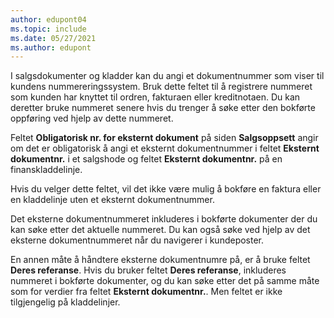 ```yaml
---
author: edupont04
ms.topic: include
ms.date: 05/27/2021
ms.author: edupont
---
```


I salgsdokumenter og kladder kan du angi et dokumentnummer som viser til kundens nummereringssystem. <!--You can enter a maximum of ten characters, both numbers and letters.--> Bruk dette feltet til å registrere nummeret som kunden har knyttet til ordren, fakturaen eller kreditnotaen. Du kan deretter bruke nummeret senere hvis du trenger å søke etter den bokførte oppføring ved hjelp av dette nummeret.  

Feltet **Obligatorisk nr. for eksternt dokument** på siden **Salgsoppsett** angir om det er obligatorisk å angi et eksternt dokumentnummer i feltet **Eksternt dokumentnr.** i et salgshode og feltet **Eksternt dokumentnr.** på en finanskladdelinje.

Hvis du velger dette feltet, vil det ikke være mulig å bokføre en faktura eller en kladdelinje uten et eksternt dokumentnummer.

Det eksterne dokumentnummeret inkluderes i bokførte dokumenter der du kan søke etter det aktuelle nummeret. Du kan også søke ved hjelp av det eksterne dokumentnummeret når du navigerer i kundeposter.

En annen måte å håndtere eksterne dokumentnumre på, er å bruke feltet **Deres referanse**. Hvis du bruker feltet **Deres referanse**, inkluderes nummeret i bokførte dokumenter, og du kan søke etter det på samme måte som for verdier fra feltet **Eksternt dokumentnr.**. Men feltet er ikke tilgjengelig på kladdelinjer.
